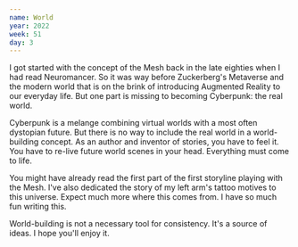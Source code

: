 ```yaml
---
name: World
year: 2022
week: 51
day: 3
---
```


I got started with the concept of the Mesh back in the late eighties when I had
read Neuromancer. So it was way before Zuckerberg's Metaverse and the modern
world that is on the brink of introducing Augmented Reality to our everyday
life. But one part is missing to becoming Cyberpunk: the real world.

Cyberpunk is a melange combining virtual worlds with a most often dystopian
future. But there is no way to include the real world in a world-building
concept. As an author and inventor of stories, you have to feel it. You have to
re-live future world scenes in your head. Everything must come to life.

You might have already read the first part of the first storyline playing with
the Mesh. I've also dedicated the story of my left arm's tattoo motives to this
universe. Expect much more where this comes from. I have so much fun writing
this.

World-building is not a necessary tool for consistency. It's a source of ideas.
I hope you'll enjoy it.
